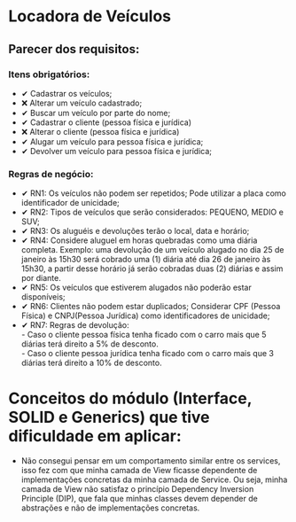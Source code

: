 # Locadora de Veículos

## Parecer dos requisitos:

### Itens obrigatórios:

- ✔ Cadastrar os veículos;
- ❌ Alterar um veículo cadastrado;
- ✔ Buscar um veículo por parte do nome;
- ✔ Cadastrar o cliente (pessoa física e jurídica)
- ❌ Alterar o cliente (pessoa física e jurídica)
- ✔ Alugar um veículo para pessoa física e jurídica;
- ✔ Devolver um veículo para pessoa física e jurídica;

### Regras de negócio:

- ✔ RN1: Os veículos não podem ser repetidos; Pode utilizar a placa como identificador de unicidade;
- ✔ RN2: Tipos de veículos que serão considerados: PEQUENO, MEDIO e SUV;
- ✔ RN3: Os aluguéis e devoluções terão o local, data e horário;
- ✔ RN4: Considere aluguel em horas quebradas como uma diária completa. Exemplo: uma devolução de um veículo alugado no dia 25 de janeiro às 15h30 será cobrado uma (1) diária até dia 26 de janeiro às 15h30, a partir desse horário já serão cobradas duas (2) diárias e assim por diante.
- ✔ RN5: Os veículos que estiverem alugados não poderão estar disponíveis;
- ✔ RN6: Clientes não podem estar duplicados; Considerar CPF (Pessoa Física) e CNPJ(Pessoa Jurídica) como identificadores de unicidade;
- ✔ RN7: Regras de devolução: <br> - Caso o cliente pessoa física tenha ficado com o carro mais que 5 diárias terá direito a 5% de desconto. <br> - Caso o cliente pessoa jurídica tenha ficado com o carro mais que 3 diárias terá direito a 10% de desconto.

# Conceitos do módulo (Interface, SOLID e Generics) que tive dificuldade em aplicar:

- Não consegui pensar em um comportamento similar entre os services, isso fez com que minha camada de View ficasse dependente de implementações concretas da minha camada de Service. Ou seja, minha camada de View não satisfaz o princípio Dependency Inversion Principle (DIP), que fala que minhas classes devem depender de abstrações e não de implementações concretas.
